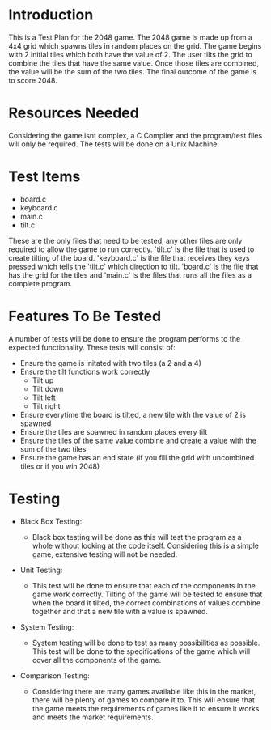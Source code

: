Introduction
============

This is a Test Plan for the 2048 game. The 2048 game is made up from a 4x4 grid which spawns tiles in random places on the grid. The game begins with 2 initial tiles which both have the value of 2. The user tilts the grid to combine the tiles that have the same value. Once those tiles are combined, the value will be the sum of the two tiles. The final outcome of the game is to score 2048.

Resources Needed
================

Considering the game isnt complex, a C Complier and the program/test files will only be required. The tests will be done on a Unix Machine.

Test Items
==========

 - board.c
 - keyboard.c
 - main.c
 - tilt.c

These are the only files that need to be tested, any other files are only required to allow the game to run correctly. 'tilt.c' is the file that is used to create tilting of the board. 'keyboard.c' is the file that receives they keys pressed which tells the 'tilt.c' which direction to tilt. 'board.c' is the file that has the grid for the tiles and 'main.c' is the files that runs all the files as a complete program.

Features To Be Tested
=====================

A number of tests will be done to ensure the program performs to the expected functionality. These tests will consist of:

 - Ensure the game is initated with two tiles (a 2 and a 4)
 - Ensure the tilt functions work correctly
   - Tilt up
   - Tilt down
   - Tilt left
   - Tilt right
 - Ensure everytime the board is tilted, a new tile with the value of 2 is spawned
 - Ensure the tiles are spawned in random places every tilt
 - Ensure the tiles of the same value combine and create a value with the sum of the two tiles
 - Ensure the game has an end state (if you fill the grid with uncombined tiles or if you win 2048)

Testing
=======

 - Black Box Testing:
   - Black box testing will be done as this will test the program as a whole without looking at the code itself. Considering this is a simple game, extensive testing will not be needed.

 - Unit Testing:
   - This test will be done to ensure that each of the components in the game work correctly. Tilting of the game will be tested to ensure that when the board it tilted, the correct combinations of values combine together and that a new tile with a value is spawned.   

 - System Testing:
   - System testing will be done to test as many possibilities as possible. This test will be done to the specifications of the game which will cover all the components of the game.

 - Comparison Testing:
   - Considering there are many games available like this in the market, there will be plenty of games to compare it to. This will ensure that the game meets the requirements of games like it to ensure it works and meets the market requirements.
